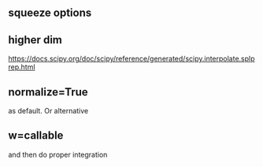 ## squeeze options

## higher dim
<https://docs.scipy.org/doc/scipy/reference/generated/scipy.interpolate.splprep.html>

## normalize=True
as default. Or alternative

## w=callable
and then do proper integration
